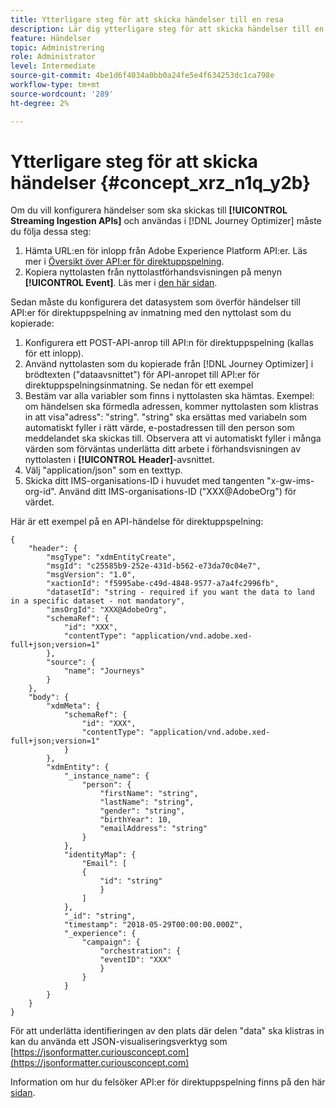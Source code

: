 ```yaml
---
title: Ytterligare steg för att skicka händelser till en resa
description: Lär dig ytterligare steg för att skicka händelser till en resa
feature: Händelser
topic: Administrering
role: Administrator
level: Intermediate
source-git-commit: 4be1d6f4034a0bb0a24fe5e4f634253dc1ca798e
workflow-type: tm+mt
source-wordcount: '289'
ht-degree: 2%

---
```


# Ytterligare steg för att skicka händelser {#concept_xrz_n1q_y2b}

Om du vill konfigurera händelser som ska skickas till **[!UICONTROL Streaming Ingestion APIs]** och användas i [!DNL Journey Optimizer] måste du följa dessa steg:

1. Hämta URL:en för inlopp från Adobe Experience Platform API:er. Läs mer i [Översikt över API:er för direktuppspelning](https://experienceleague.adobe.com/docs/experience-platform/ingestion/streaming/overview.html).
1. Kopiera nyttolasten från nyttolastförhandsvisningen på menyn **[!UICONTROL Event]**. Läs mer i [den här sidan](../event/about-creating.md#define-the-payload-fields).

Sedan måste du konfigurera det datasystem som överför händelser till API:er för direktuppspelning av inmatning med den nyttolast som du kopierade:

1. Konfigurera ett POST-API-anrop till API:n för direktuppspelning (kallas för ett inlopp).
1. Använd nyttolasten som du kopierade från [!DNL Journey Optimizer] i brödtexten (&quot;dataavsnittet&quot;) för API-anropet till API:er för direktuppspelningsinmatning. Se nedan för ett exempel
1. Bestäm var alla variabler som finns i nyttolasten ska hämtas. Exempel: om händelsen ska förmedla adressen, kommer nyttolasten som klistras in att visa&quot;adress&quot;: &quot;string&quot;. &quot;string&quot; ska ersättas med variabeln som automatiskt fyller i rätt värde, e-postadressen till den person som meddelandet ska skickas till. Observera att vi automatiskt fyller i många värden som förväntas underlätta ditt arbete i förhandsvisningen av nyttolasten i **[!UICONTROL Header]**-avsnittet.
1. Välj &quot;application/json&quot; som en texttyp.
1. Skicka ditt IMS-organisations-ID i huvudet med tangenten &quot;x-gw-ims-org-id&quot;. Använd ditt IMS-organisations-ID (&quot;XXX@AdobeOrg&quot;) för värdet.

Här är ett exempel på en API-händelse för direktuppspelning:

```
{
    "header": {
        "msgType": "xdmEntityCreate",
        "msgId": "c25585b9-252e-431d-b562-e73da70c04e7",
        "msgVersion": "1.0",
        "xactionId": "f5995abe-c49d-4848-9577-a7a4fc2996fb",
        "datasetId": "string - required if you want the data to land in a specific dataset - not mandatory",
        "imsOrgId": "XXX@AdobeOrg",
        "schemaRef": {
            "id": "XXX",
            "contentType": "application/vnd.adobe.xed-full+json;version=1"
        },
        "source": {
            "name": "Journeys"
        }
    },
    "body": {
        "xdmMeta": {
            "schemaRef": {
                "id": "XXX",
                "contentType": "application/vnd.adobe.xed-full+json;version=1"
            }
        },
        "xdmEntity": {
            "_instance_name": {
                "person": {
                    "firstName": "string",
                    "lastName": "string",
                    "gender": "string",
                    "birthYear": 10,
                    "emailAddress": "string"
                }
            },
            "identityMap": {
                "Email": [
                {
                    "id": "string"
                    }
                ]
            },
            "_id": "string",
            "timestamp": "2018-05-29T00:00:00.000Z",
            "_experience": {
                "campaign": {
                    "orchestration": {
                    "eventID": "XXX"
                    }
                }
            }
        }
    }
}
```

För att underlätta identifieringen av den plats där delen &quot;data&quot; ska klistras in kan du använda ett JSON-visualiseringsverktyg som [https://jsonformatter.curiousconcept.com](https://jsonformatter.curiousconcept.com)

Information om hur du felsöker API:er för direktuppspelning finns på den här [sidan](https://experienceleague.adobe.com/docs/experience-platform/ingestion/streaming/troubleshooting.html).
